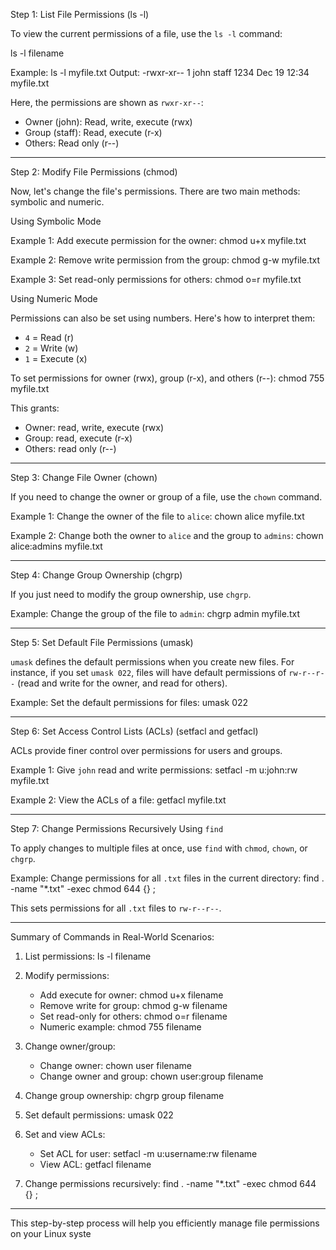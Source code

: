 Step 1: List File Permissions (ls -l)

To view the current permissions of a file, use the `ls -l` command:

ls -l filename

Example:
ls -l myfile.txt
Output:
-rwxr-xr-- 1 john staff 1234 Dec 19 12:34 myfile.txt

Here, the permissions are shown as `rwxr-xr--`:
- Owner (john): Read, write, execute (rwx)
- Group (staff): Read, execute (r-x)
- Others: Read only (r--)

---

Step 2: Modify File Permissions (chmod)

Now, let's change the file's permissions. There are two main methods: symbolic and numeric.

Using Symbolic Mode

Example 1: Add execute permission for the owner:
chmod u+x myfile.txt

Example 2: Remove write permission from the group:
chmod g-w myfile.txt

Example 3: Set read-only permissions for others:
chmod o=r myfile.txt

Using Numeric Mode

Permissions can also be set using numbers. Here's how to interpret them:
- `4` = Read (r)
- `2` = Write (w)
- `1` = Execute (x)

To set permissions for owner (rwx), group (r-x), and others (r--):
chmod 755 myfile.txt

This grants:
- Owner: read, write, execute (rwx)
- Group: read, execute (r-x)
- Others: read only (r--)

---

Step 3: Change File Owner (chown)

If you need to change the owner or group of a file, use the `chown` command.

Example 1: Change the owner of the file to `alice`:
chown alice myfile.txt

Example 2: Change both the owner to `alice` and the group to `admins`:
chown alice:admins myfile.txt

---

Step 4: Change Group Ownership (chgrp)

If you just need to modify the group ownership, use `chgrp`.

Example: Change the group of the file to `admin`:
chgrp admin myfile.txt

---

Step 5: Set Default File Permissions (umask)

`umask` defines the default permissions when you create new files. For instance, if you set `umask 022`, files will have default permissions of `rw-r--r--` (read and write for the owner, and read for others).

Example: Set the default permissions for files:
umask 022

---

Step 6: Set Access Control Lists (ACLs) (setfacl and getfacl)

ACLs provide finer control over permissions for users and groups.

Example 1: Give `john` read and write permissions:
setfacl -m u:john:rw myfile.txt

Example 2: View the ACLs of a file:
getfacl myfile.txt

---

Step 7: Change Permissions Recursively Using `find`

To apply changes to multiple files at once, use `find` with `chmod`, `chown`, or `chgrp`.

Example: Change permissions for all `.txt` files in the current directory:
find . -name "*.txt" -exec chmod 644 {} \;

This sets permissions for all `.txt` files to `rw-r--r--`.

---

Summary of Commands in Real-World Scenarios:

1. List permissions:
   ls -l filename

2. Modify permissions:
   - Add execute for owner: chmod u+x filename
   - Remove write for group: chmod g-w filename
   - Set read-only for others: chmod o=r filename
   - Numeric example: chmod 755 filename

3. Change owner/group:
   - Change owner: chown user filename
   - Change owner and group: chown user:group filename

4. Change group ownership:
   chgrp group filename

5. Set default permissions:
   umask 022

6. Set and view ACLs:
   - Set ACL for user: setfacl -m u:username:rw filename
   - View ACL: getfacl filename

7. Change permissions recursively:
   find . -name "*.txt" -exec chmod 644 {} \;

---

This step-by-step process will help you efficiently manage file permissions on your Linux syste
